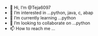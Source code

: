 - 👋 Hi, I’m @Teja6097
- 👀 I’m interested in ...python, java, c, abap
- 🌱 I’m currently learning ...python
- 💞️ I’m looking to collaborate on ...python
- 📫 How to reach me ... 

<!---
Teja6097/Teja6097 is a ✨ special ✨ repository because its `README.md` (this file) appears on your GitHub profile.
You can click the Preview link to take a look at your changes.
--->
